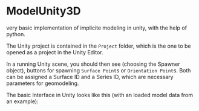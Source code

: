 # ModelUnity3D
very basic implementation of implicite modeling in unity, with the help of python.

The Unity project is contained in the `Project` folder, which is the one to be opened as a project in the Unity Editor.

In a running Unity scene, you should then see (choosing the Spawner object), buttons for spawning `Surface Point`s or `Orientation Point`s. Both can be assigned a Surface ID and a Series ID, which are necessary parameters for geomodeling.

The basic Interface in Unity looks like this (with an loaded model data from an example):


